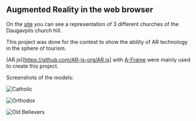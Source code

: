 ## Augmented Reality in the web browser

On the [site](https://daugavpilsdhd.github.io/) you can see a representation of 3 different churches of the Daugavpils church hill.

This project was done for the contest to show the ability of AR technology in the sphere of tourism.

(AR.js)[https://github.com/AR-js-org/AR.js] with [A-Frame](https://github.com/chenzlabs/aframe-ar) were mainly used to create this project. 

Screenshots of the models:


![Catholic](https://github.com/daugavpilsdhd/daugavpilsdhd.github.io/blob/master/screenshots/Screenshot_your_3.png)

![Orthodox](https://github.com/daugavpilsdhd/daugavpilsdhd.github.io/blob/master/screenshots/Screenshot_church_4.png)

![Old Believers](https://github.com/daugavpilsdhd/daugavpilsdhd.github.io/blob/master/screenshots/Screenshot_prayer_6.png)
